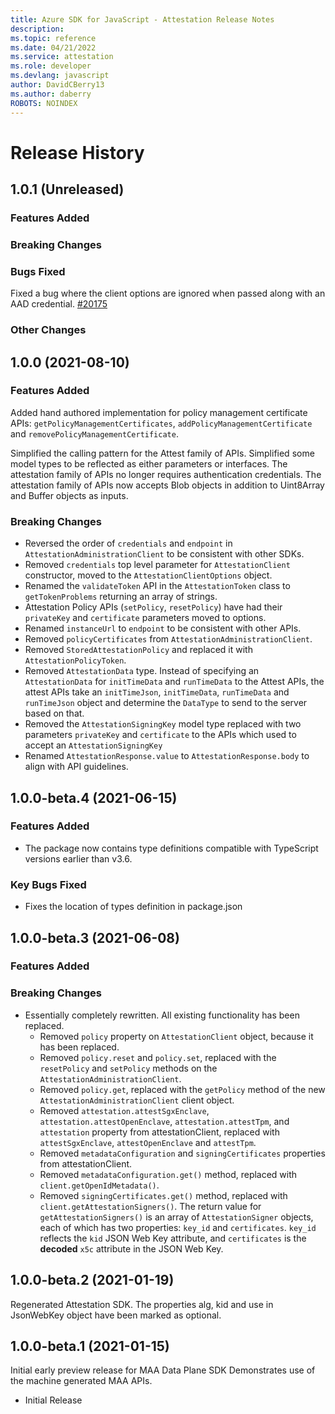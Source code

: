 ```yaml
---
title: Azure SDK for JavaScript - Attestation Release Notes
description: 
ms.topic: reference
ms.date: 04/21/2022
ms.service: attestation
ms.role: developer
ms.devlang: javascript
author: DavidCBerry13
ms.author: daberry
ROBOTS: NOINDEX
---
```

# Release History

## 1.0.1 (Unreleased)

### Features Added

### Breaking Changes

### Bugs Fixed

Fixed a bug where the client options are ignored when passed along with an AAD credential.
[#20175](https://github.com/Azure/azure-sdk-for-js/pull/20175)

### Other Changes

## 1.0.0 (2021-08-10)

### Features Added

Added hand authored implementation for policy management certificate APIs: `getPolicyManagementCertificates`, `addPolicyManagementCertificate` and `removePolicyManagementCertificate`.

Simplified the calling pattern for the Attest family of APIs.
Simplified some model types to be reflected as either parameters or interfaces.
The attestation family of APIs no longer requires authentication credentials.
The attestation family of APIs now accepts Blob objects in addition to Uint8Array
and Buffer objects as inputs.

### Breaking Changes

- Reversed the order of `credentials` and `endpoint` in `AttestationAdministrationClient` to be
  consistent with other SDKs.
- Removed `credentials` top level parameter for `AttestationClient` constructor, moved
  to the `AttestationClientOptions` object.
- Renamed the `validateToken` API in the `AttestationToken` class to `getTokenProblems` returning
  an array of strings.
- Attestation Policy APIs (`setPolicy`, `resetPolicy`) have had their `privateKey` and `certificate` parameters moved to options.
- Renamed `instanceUrl` to `endpoint` to be consistent with other APIs.
- Removed `policyCertificates` from `AttestationAdministrationClient`.
- Removed `StoredAttestationPolicy` and replaced it with `AttestationPolicyToken`.
- Removed `AttestationData` type. Instead of specifying an `AttestationData` for `initTimeData` and `runTimeData` to the Attest APIs, the attest APIs take an `initTimeJson`, `initTimeData`, `runTimeData` and `runTimeJson` object and determine
  the `DataType` to send to the server based on that.
- Removed the `AttestationSigningKey` model type replaced with two parameters
  `privateKey` and `certificate` to the APIs which used to accept an `AttestationSigningKey`
- Renamed `AttestationResponse.value` to `AttestationResponse.body` to align with
  API guidelines.

## 1.0.0-beta.4 (2021-06-15)

### Features Added

- The package now contains type definitions compatible with TypeScript versions earlier than v3.6.

### Key Bugs Fixed

- Fixes the location of types definition in package.json

## 1.0.0-beta.3 (2021-06-08)

### Features Added

### Breaking Changes

- Essentially completely rewritten. All existing functionality has been replaced.
  - Removed `policy` property on `AttestationClient` object, because it has been replaced.
  - Removed `policy.reset` and `policy.set`, replaced with the `resetPolicy` and `setPolicy` methods on the `AttestationAdministrationClient`.
  - Removed `policy.get`, replaced with the `getPolicy` method of the new `AttestationAdministrationClient` client object.
  - Removed `attestation.attestSgxEnclave`, `attestation.attestOpenEnclave`, `attestation.attestTpm`, and `attestation` property from attestationClient, replaced with `attestSgxEnclave`, `attestOpenEnclave` and `attestTpm`.
  - Removed `metadataConfiguration` and `signingCertificates` properties from attestationClient.
  - Removed `metadataConfiguration.get()` method, replaced with `client.getOpenIdMetadata()`.
  - Removed `signingCertificates.get()` method, replaced with `client.getAttestationSigners()`. The return value for `getAttestationSigners()` is an array of `AttestationSigner` objects,
    each of which has two properties: `key_id` and `certificates`. `key_id`
    reflects the `kid` JSON Web Key attribute, and `certificates` is the **decoded** `x5c` attribute
    in the JSON Web Key.

## 1.0.0-beta.2 (2021-01-19)

Regenerated Attestation SDK. The properties alg, kid and use in JsonWebKey object have been marked as optional.

## 1.0.0-beta.1 (2021-01-15)

Initial early preview release for MAA Data Plane SDK Demonstrates use of the machine generated MAA APIs.

- Initial Release
